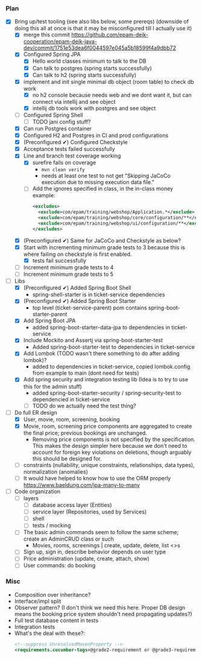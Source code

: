 ### Plan
- [x] Bring up/test tooling (see also libs below, some prereqs) (downside of doing this all at once is that it may be misconfigured till I actually use it)
    - [x] merge this commit https://github.com/epam-deik-cooperation/epam-deik-java-dev/commit/1751e53dea6f0044597e045a5b18599f4a9dbb72
    - [x] Configured Spring JPA
      - [x] Hello world classes minimum to talk to the DB
      - [x] Can talk to postgres (spring starts successfully)
      - [x] Can talk to h2 (spring starts successfully)
    - [x] implement and init single minimal db object (room table) to check db work
        - [x] no h2 console because needs web and we dont want it, but can connect via intellij and see object
        - [x] intellij db tools work with postgres and see object 
    - [ ] Configured Spring Shell
      - [ ] TODO jani config stuff?
    - [x] Can run Postgres container
    - [x] Configured H2 and Postgres in CI and prod configurations
    - [x] (Preconfigured ✔) Configured Checkstyle
    - [x] Acceptance tests failed successfully
    - [x] Line and branch test coverage working
      - [x] surefire fails on coverage
        - `mvn clean verify`
        - needs at least one test to not get "Skipping JaCoCo execution due to missing execution data file."
      - [ ] Add the ignores specified in class, in the in-class money example:
        ```xml
        <excludes>
          <exclude>com/epam/training/webshop/Application.*</exclude>
          <exclude>com/epam/training/webshop/core/configuration/**</exclude>
          <exclude>com/epam/training/webshop/ui/configuration/**</exclude>
        </excludes>
        ```
    - [x] (Preconfigured ✔) Same for JaCoCo and Checkstyle as below?
    - [x] Start with incrementing minimum grade tests to 3 because
          this is where failing on checkstyle is first enabled.
        - [x] tests fail successfully
    - [ ] Increment minimum grade tests to 4
    - [ ] Increment minimum grade tests to 5
- [ ] Libs 
  - [x] (Preconfigured ✔) Added Spring Boot Shell
    - spring-shell-starter is in ticket-service dependencies
  - [x] (Preconfigured ✔) Added Spring Boot Starter
    - top level (ticket-service-parent) pom contains spring-boot-starter-parent
  - [x] Add Spring Boot JPA
    - added spring-boot-starter-data-jpa to dependencies in ticket-service
  - [x] Include Mockito and Assertj via spring-boot-starter-test
    - Added spring-boot-starter-test to dependencies in ticket-service
  - [x] Add Lombok (TODO wasn't there something to do after adding lombok)?
    - added to dependencies in ticket-service, copied lombok.config from example to main (dont need for tests)
  - [x] Add spring security and integration testing lib (Idea is to try to use this for the admin stuff) 
    - added spring-boot-starter-security / spring-security-test to dependencied in ticket-service
    - [ ] TODO do we actually need the test thing? 
- [ ] Do full ER design
   - [x] User, movie, room, screening, booking
   - [x] Movie, room, screening price components are aggregated to create the final price; previous bookings are unchanged.
       - Removing price components is not specified by the specification. This makes the design simpler here
         because we don't need to account for foreign key violations on deletions, though arguably this should
         be designed for.
   - [ ] constraints (nullability, unique constraints, relationships, data types), normalization (anomalies)
   - [ ] It would have helped to know how to use the ORM properly https://www.baeldung.com/jpa-many-to-many
- [ ] Code organization
    - [ ] layers
      - [ ] database access layer (Entities)
      - [ ] service layer (Repositories, used by Services)
      - [ ] shell
      - [ ] tests / mocking
    - [ ] The basic admin commands seem to follow the same scheme; create an AdminCRUD class or such
        - Movies, rooms, screenings | create, update, delete, list <>s
    - [ ] Sign up, sign in, describe behavior depends on user type
    - [ ] Price administration (update, create, attach, show)
    - [ ] User commands: do booking

### Misc
- Composition over inheritance?
- Interface/impl split
- Observer pattern? (I don't think we need this here. Proper DB design means the booking price system shouldn't 
  need propagating updates?)
- Full test database content in tests
- Integration tests
- What's the deal with these?:
  ```xml
  <!--suppress UnresolvedMavenProperty -->
  <requirements.cucumber-tags>@grade2-requirement or @grade3-requirement</requirements.cucumber-tags>
  ```
